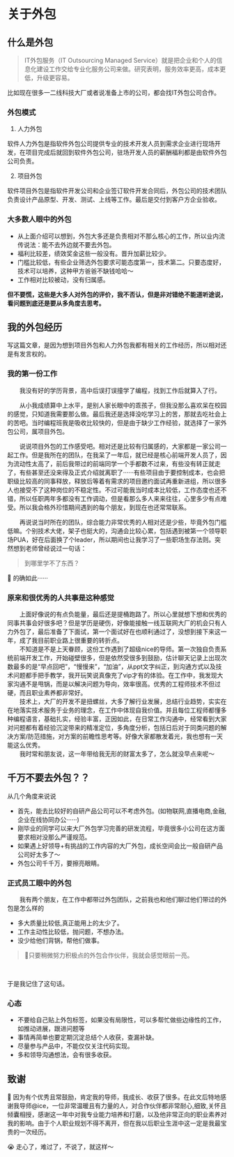 # 关于外包

## 什么是外包
> IT外包服务（IT Outsourcing Managed Service）就是把企业和个人的信息化建设工作交给专业化服务公司来做。研究表明，服务效率更高，成本更低，升级更容易。

比如现在很多一二线科技大厂或者说准备上市的公司，都会找IT外包公司合作。

### 外包模式

1. 人力外包

软件人力外包是指软件外包公司提供专业的技术开发人员到需求企业进行现场开发，在项目完成后就回到软件外包公司，驻场开发人员的薪酬福利都是由软件外包公司负责。

2. 项目外包

软件项目外包是指软件开发公司和企业签订软件开发合同后，外包公司的技术团队负责设计产品原型、开发、测试、上线等工作。最后是交付到客户方企业验收。

### 大多数人眼中的外包
* 从上面介绍可以想到，外包大多还是负责相对不那么核心的工作，所以业内流传说法：能不去外边就不要去外包。
* 福利比较差，绩效奖金这些一般没有。晋升加薪比较少。
* 门槛比较低，有些企业筛选外包要求可能态度第一，技术第二。只要态度好，技术可以培养，这种甲方爸爸不缺钱哈哈～
* 工作相对比较被动，没有归属感。

**但不要慌，这些是大多人对外包的评价，我不否认，但是非对错绝不能道听途说，看问题到底还是要从多角度去思考。**

## 我的外包经历
写这篇文章，是因为想到项目外包和人力外包我都有相关的工作经历，所以相对还是有发言权的。

### 我的第一份工作
&emsp;&emsp;我没有好的学历背景，高中后误打误撞学了编程，找到工作后就算入了行。</br>

&emsp;&emsp;从小我成绩算中上水平，是别人家长眼中的乖孩子，但我没那么喜欢呆在校园的感觉，只知道我需要那么做。最后我还是选择没吃学习上的苦，那就去吃社会上的苦吧。当时编程班我是吸收比较快的，但是由于缺少工作经验，就选择了一家外包公司，属项目外包。</br>

&emsp;&emsp;说说项目外包的工作感受吧。相对还是比较有归属感的，大家都是一家公司一起工作。但是我所在的团队，在我呆了一年后，就已经是核心前端开发人员了，因为流动性太高了，前后我带过的前端同学一个手都数不过来，有些没有转正就走了，有些甚至还没来得及正式介绍就离职了······有些项目由于要控制成本，也会把职级比较高的同事释放，释放后等着有需求的项目邀约面试再重新进组，所以很多人也接受不了这种岗位的不稳定性。不过可能我当时成本比较低，工作态度也还不错，所以任职两年多都没有工作调动，但是看那么多人来来往往，心里多少有点难受。所以我会格外珍惜期间遇到的每个朋友，到现在也还常常联系。</br>

&emsp;&emsp;再说说当时所在的团队，综合能力非常优秀的人相对还是少些，毕竟外包门槛低嘛。个别技术大佬，架子也挺大的，沟通会比较心累，包括遇到被第一个领导职场PUA，好在后面换了个leader，所以期间也让我学习了一些职场生存法则。突然想到老师曾经说过一句话：
> 到哪里学不了东西？

:thinking: 的确如此······</br>

### 原来和很优秀的人共事是这种感觉
&emsp;&emsp;上面好像说的有点负能量，最后还是提桶跑路了。所以心里就想下想和优秀的同事共事会好很多吧？但是学历是硬伤，好像能接触一线互联网大厂的机会只有人力外包了，最后准备了下面试，第一个面试好在也顺利通过了，没想到接下来这一年，成了我目前职业路上很重要的转折点。</br>
&emsp;&emsp;不知道是不是上天眷顾，这份工作遇到了超级nice的导师。第一次独自负责系统前端开发工作，开始碰壁很多，但是依然受很多到鼓励，估计聊天记录上出现次数最多的是“早点回吧”，“慢慢来”，“加油”，从ppt文字纠正，到沟通方式以及技术问题都手把手教学，我开玩笑说真像充了vip才有的体验。在工作中，我发现大家沟通不是甩锅，而是以解决问题为导向，效率很高。优秀的工程师技术不但过硬，而且职业素养都非常好。</br>
&emsp;&emsp;技术上，大厂的开发不是扭螺丝，大多了解行业发展，总结行业趋势，实实在在地落实技术服务于业务的理念，在工作中体现自我价值。并且每位工程师都懂多种编程语言，基础扎实，经验丰富，正因如此，在日常工作沟通中，经常看到大家对问题都有着经验沉淀带来的精准定位，多角度分析，包括日后对于同类问题的解决方案/防范措施，对方案的前瞻性思考等。好像大家都散发着光，我也想有一天能这么优秀。</br>
&emsp;&emsp;我时常和朋友说，这一年带给我无形的财富太多了，怎么就没早点来呢～</br>


## 千万不要去外包？？
从几个角度来说说
* 首先，能去比较好的自研产品公司可以不考虑外包。(如物联网,直播电商,金融,企业在线协同办公······)
* 刚毕业的同学可以来大厂外包学习完善的研发流程，毕竟很多小公司在这方面要求相对没那么严谨规范。
* 如果遇上好领导+有挑战的工作内容的大厂外包，成长空间会比一般自研产品公司好太多了～
* 外包公司千千万，要擦亮眼睛。

### 正式员工眼中的外包
&emsp;&emsp;我有两个朋友，在工作中都带过外包团队，之前我也和他们聊过他们带过的外包是怎么样的</br>

* 多大质量比较低,真正能用上的太少了。
* 工作主动性比较低，抛问题，不想办法。
* 没少给他们背锅，帮他们做事。

> :speech_balloon:只要稍微努力积极点的外包合作伙伴，我就会感觉眼前一亮。
</br>

于是我记住了这句话。

### 心态
* 不要给自己贴上外包标签，如果没有局限性，可以多帮忙做些边缘性的工作，如推动进展，跟进问题等
* 事情再简单也要定期沉淀总结个人收获，查漏补缺。
* 尽量参与产品中，不能仅仅关注代码实现。
* 多和领导沟通想法，会有很多收获。

## 致谢
:hugs: 因为有个优秀且常鼓励，肯定我的导师，我成长、收获了很多。在此文后特地感谢我导师@ice，一位非常温暖且有力量的人，对合作伙伴都非常耐心,细致,关怀且倾囊相授，感谢这一年中对我专业能力培养和打磨，以及他非常正向的职业素养对我的影响。由于个人职业规划不得不离开，但在我以后职业生涯中这一定是我最宝贵的一次经历。

:sob: 走心了，难过了，不说了，就这样～